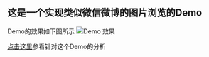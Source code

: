 ## 这是一个实现类似微信微博的图片浏览的Demo

Demo的效果如下图所示
![Demo 效果](http://o6jvfp7kw.bkt.clouddn.com/Demo%E9%A2%84%E8%A7%88.gif)

[点击这里](http://jmstack.github.io)参看针对这个Demo的分析
